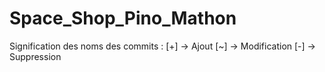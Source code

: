# Space_Shop_Pino_Mathon

Signification des noms des commits :
[+] -> Ajout
[~] -> Modification
[-] -> Suppression

